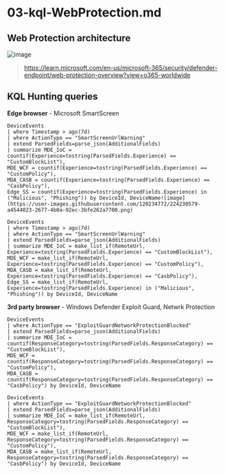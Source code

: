 # 03-kql-WebProtection.md

## Web Protection architecture
![image](https://user-images.githubusercontent.com/120234772/224228868-2dc0c0f9-1841-423b-a64b-f6d655192c92.png)
> https://learn.microsoft.com/en-us/microsoft-365/security/defender-endpoint/web-protection-overview?view=o365-worldwide

## KQL Hunting queries
**Edge browser** - Microsoft SmartScreen
```kql
DeviceEvents
| where Timestamp > ago(7d)
| where ActionType == "SmartScreenUrlWarning"
| extend ParsedFields=parse_json(AdditionalFields)
| summarize MDE_IoC = countif(Experience=tostring(ParsedFields.Experience) == "CustomBlockList"), 
MDE_WCF = countif(Experience=tostring(ParsedFields.Experience) == "CustomPolicy"), 
MDA_CASB = countif(Experience=tostring(ParsedFields.Experience) == "CasbPolicy"), 
Edge_SS = countif(Experience=tostring(ParsedFields.Experience) in ("Malicious", "Phishing")) by DeviceId, DeviceName![image](https://user-images.githubusercontent.com/120234772/224230579-a4544023-2677-4b0a-92ec-3bfe262a7700.png)
```

```kql
DeviceEvents
| where Timestamp > ago(7d)
| where ActionType == "SmartScreenUrlWarning"
| extend ParsedFields=parse_json(AdditionalFields)
| summarize MDE_IoC = make_list_if(RemoteUrl, Experience=tostring(ParsedFields.Experience) == "CustomBlockList"), 
MDE_WCF = make_list_if(RemoteUrl, Experience=tostring(ParsedFields.Experience) == "CustomPolicy"),
MDA_CASB = make_list_if(RemoteUrl, Experience=tostring(ParsedFields.Experience) == "CasbPolicy"),
Edge_SS = make_list_if(RemoteUrl, Experience=tostring(ParsedFields.Experience) in ("Malicious", "Phishing")) by DeviceId, DeviceName
```

**3rd party browser** - Windows Defender Exploit Guard, Netwrk Protection
```kql
DeviceEvents
| where ActionType == "ExploitGuardNetworkProtectionBlocked"
| extend ParsedFields=parse_json(AdditionalFields)
| summarize MDE_IoC = countif(ResponseCategory=tostring(ParsedFields.ResponseCategory) == "CustomBlockList"), 
MDE_WCF = countif(ResponseCategory=tostring(ParsedFields.ResponseCategory) == "CustomPolicy"),
MDA_CASB = countif(ResponseCategory=tostring(ParsedFields.ResponseCategory) == "CasbPolicy") by DeviceId, DeviceName
```

```kql
DeviceEvents
| where ActionType == "ExploitGuardNetworkProtectionBlocked"
| extend ParsedFields=parse_json(AdditionalFields)
| summarize MDE_IoC = make_list_if(RemoteUrl, ResponseCategory=tostring(ParsedFields.ResponseCategory) == "CustomBlockList"), 
MDE_WCF = make_list_if(RemoteUrl, ResponseCategory=tostring(ParsedFields.ResponseCategory) == "CustomPolicy"),
MDA_CASB = make_list_if(RemoteUrl, ResponseCategory=tostring(ParsedFields.ResponseCategory) == "CasbPolicy") by DeviceId, DeviceName
```


